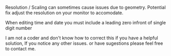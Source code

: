 Resolution / Scaling can sometimes cause issues due to geometry. Potential fix adjust the resolution on your monitor to accomodate. 

When editing time and date you must include a leading zero infront of single digit number

I am not a coder and don't know how to correct this if you have a helpful solution, If you notice any other issues. or have sugestions please feel free to contact me.
